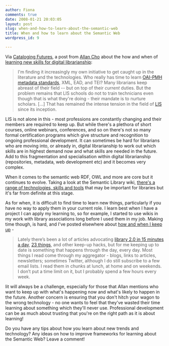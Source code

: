 ```yaml
---
author: Fiona
comments: true
date: 2008-01-21 20:03:05
layout: post
slug: when-and-how-to-learn-about-the-semantic-web
title: When and how to learn about the Semantic Web
wordpress_id: 9

---
```


Via [Cataloging Futures](http://http://www.catalogingfutures.com/catalogingfutures/2008/02/lis-education-a.html), a post from [Allan Cho](http://allanslibrary.blogspot.com/) about the how and when of [learning new skills for digital librarianship](http://allanslibrary.blogspot.com/2008/01/future-of-digital-librarians.html):


> I'm finding it increasingly my own initiative to get caught up in the literature and the technologies. Who really has time to learn [OAI-PMH metadata standards](http://standards.jisc.ac.uk/swish/?query=oai), XML, EAD, and TEI?   Many librarians keep abreast of their field -- but on top of their _current_ duties. But the problem remains that LIS schools do not to train technicians even though that is what they're doing - their mandate is to nurture scholars. [...] That has remained the intense tension in the field of [LIS](http://www.ala.org/ala/accreditation/lisdirb/lisdirectory.cfm) since its inception.


LIS is not alone in this - most professions are constantly changing and their members are required to keep up. But while there's a plethora of short courses, online webinars, conferences, and so on there's not so many formal certification programs which give structure and recognition to ongoing professional development. It can sometimes be hard for librarians who are moving into, or already in, digital librarianship to work out which skills are in highest demand now and what skills are needed in the future. Add to this fragmentation and specialisation within digital librarianship (repositories, metadata, web development etc) and it becomes very complex.

When it comes to the semantic web RDF, OWL and more are core but it continues to evolve. Taking a look at the Semantic Library wiki, [there's a range of technologies, skills and tools](http://semanticlibrary.pbwiki.com/What+is+web+30) that may be important for libraries but it's far from definite at this stage.

As for when, it is difficult to find time to learn new things, particularly if you have no way to apply them in your current role. I learn best when I have a project I can apply my learning to, so for example, I started to use wikis in my work with library associations long before I used them in my job. Making time though, is hard, and I've posted elsewhere about [how and when I keep up](http://blisspix.net/2007/08/10/keeping-up/) -


> Lately there’s been a lot of articles advocating [library 2.0 in 15 minutes a day](http://instructionwiki.org/Library_2.0_in_15_minutes_a_day), [23 things](http://stephenslighthouse.sirsidynix.com/archives/2007/01/using_the_23_th.html), and other keep-up hacks, but for me keeping up to date is something that happens through the day, every day. Most things I read come through my aggregator - blogs, links to articles, newsletters; sometimes Twitter, although I do still subscribe to a few email lists. I read them in chunks at lunch, at home and on weekends. I don’t put a time limit on it, but I probably spend a few hours every week.


Iit will always be a challenge, especially for those that Allan mentions who want to keep up with what's happening now and what's likely to happen in the future. Another concern is ensuring that you don't hitch your wagon to the wrong technology - no one wants to feel that they've wasted their time learning about something which they'll never use. Professional development can be as much about trusting that you're on the right path as it is about learning!

Do you have any tips about how you learn about new trends and technology? Any ideas on how to improve frameworks for learning about the Semantic Web? Leave a comment!
